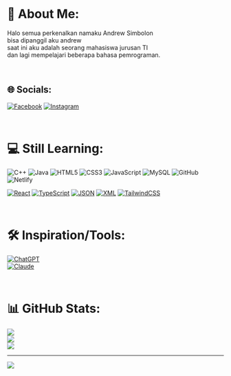 # 💫 About Me:
Halo semua perkenalkan namaku Andrew Simbolon<br>bisa dipanggil aku andrew <br>saat ini aku adalah seorang mahasiswa jurusan TI<br>dan lagi mempelajari beberapa bahasa pemrograman.

<br>

## 🌐 Socials:
[![Facebook](https://img.shields.io/badge/Facebook-%231877F2.svg?logo=Facebook&logoColor=white)](https://facebook.com/alvinganzz50) [![Instagram](https://img.shields.io/badge/Instagram-%23E4405F.svg?logo=Instagram&logoColor=white)](https://instagram.com/alviindamanik_) 

<br>

# 💻 Still Learning:
![C++](https://img.shields.io/badge/c++-%2300599C.svg?style=for-the-badge&logo=c%2B%2B&logoColor=white) ![Java](https://img.shields.io/badge/java-%23ED8B00.svg?style=for-the-badge&logo=openjdk&logoColor=white) ![HTML5](https://img.shields.io/badge/html5-%23E34F26.svg?style=for-the-badge&logo=html5&logoColor=white) ![CSS3](https://img.shields.io/badge/css3-%231572B6.svg?style=for-the-badge&logo=css3&logoColor=white) ![JavaScript](https://img.shields.io/badge/javascript-%23323330.svg?style=for-the-badge&logo=javascript&logoColor=%23F7DF1E) ![MySQL](https://img.shields.io/badge/mysql-4479A1.svg?style=for-the-badge&logo=mysql&logoColor=white) ![GitHub](https://img.shields.io/badge/github-%23121011.svg?style=for-the-badge&logo=github&logoColor=white) ![Netlify](https://img.shields.io/badge/netlify-%23000000.svg?style=for-the-badge&logo=netlify&logoColor=#00C7B7) 

[![React](https://img.shields.io/badge/React-%2361DAFB.svg?style=for-the-badge&logo=react&logoColor=white)](https://react.dev/) [![TypeScript](https://img.shields.io/badge/TypeScript-%233178C6.svg?style=for-the-badge&logo=typescript&logoColor=white)](https://www.typescriptlang.org/) [![JSON](https://img.shields.io/badge/JSON-%23000000.svg?style=for-the-badge&logo=json&logoColor=white)](https://www.json.org/) [![XML](https://img.shields.io/badge/XML-%23ff6600.svg?style=for-the-badge&logo=xml&logoColor=white)](https://www.w3.org/XML/) [![TailwindCSS](https://img.shields.io/badge/TailwindCSS-%2338B2AC.svg?style=for-the-badge&logo=tailwind-css&logoColor=white)](https://tailwindcss.com/)

<br>

# 🛠️ Inspiration/Tools: 
[![ChatGPT](https://img.shields.io/badge/ChatGPT-%2300A67E.svg?style=for-the-badge&logo=openai&logoColor=white)](https://openai.com/chatgpt)  
[![Claude](https://img.shields.io/badge/Claude-%231A1A1A.svg?style=for-the-badge&logo=anthropic&logoColor=white)](https://claude.ai/)

<br>

# 📊 GitHub Stats:
![](https://github-readme-stats.vercel.app/api?username=2381020&theme=tokyonight&hide_border=false&include_all_commits=true&count_private=false)<br/>
![](https://github-readme-streak-stats.herokuapp.com/?user=2381020&theme=tokyonight&hide_border=false)<br/>
![](https://github-readme-stats.vercel.app/api/top-langs/?username=2381020&theme=tokyonight&hide_border=false&include_all_commits=true&count_private=false&layout=compact)

---
[![](https://visitcount.itsvg.in/api?id=2381020&icon=0&color=12)](https://visitcount.itsvg.in)

<!-- Proudly created with GPRM ( https://gprm.itsvg.in ) -->
